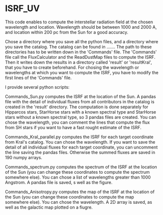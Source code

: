 # ISRF_UV
This code enables to compute the interstellar radiation field at the chosen wavelength and location. Wavelength should be between 1000 and 2000 A, and location within 200 pc from the Sun for a good accuracy.

Chose a directory where you save all the python files, and a directory where you save the catalog. The catalog can be found in .......  The path to these directories has to be written down in the 'Commands' file.
The 'Commands' file call the FluxCalculator and the ReadDustMap files to compute the ISRF. Then it writes down the results in a directory called 'result' or 'resultKral', that you have to create beforehand.
For chosing the wavelength or wavelengths at which you want to compute the ISRF, you have to modify the first lines of the 'Commands' file.

I provide several python scripts:

Commands_Sun.py computes the ISRF at the location of the Sun. A pandas file with the detail of individual fluxes from all contributors in the catalog is created in the 'result' directory. The computation is done separately for Hipparcos stars, StarHorse stars with a known spectral type and StarHorse stars without a known spectral type, so 3 pandas files are created. You can chose the wavelength, you can comment the lines that compute the flux from SH stars if you want to have a fast rought estimate of the ISRF.

Commands_Kral_parallel.py computes the ISRF for each target coordinate from Kral's catalog. You can chose the wavelength. If you want to save the detail of all individual fluxes for each target coordinate, you can uncomment the line saving the pandas files. Otherwise the summed fluxes are saved in 190 numpy arrays.

Commands_spectrum.py computes the spectrum of the ISRF at the location of the Sun (you can change these coordinates to compute the spectrum somewhere else). You can chose a list of wavelengths greater than 1000 Angstrom. A pandas file is saved, s well as the figure.

Commands_Anisotropy.py computes the map of the ISRF at the location of the Sun (you can change these coordinates to compute the map somewhere else). You can chose the wavelength. A 2D array is saved, as well as the galactic map plotted on a fiugre.

